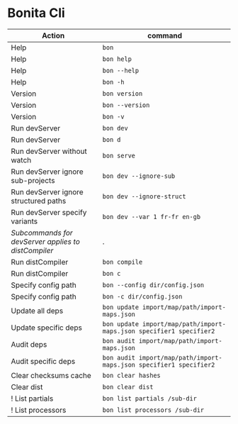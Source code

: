 # Bonita Cli
| Action | command|
|---------------|----------|
| Help | `bon` |
| Help | `bon help` |
| Help | `bon --help` |
| Help | `bon -h` |
| Version | `bon version` |
| Version | `bon --version` |
| Version | `bon -v` |
| Run devServer | `bon dev` |
| Run devServer | `bon d` |
| Run devServer without watch | `bon serve` |
| Run devServer ignore sub-projects | `bon dev --ignore-sub` |
| Run devServer ignore structured paths | `bon dev --ignore-struct` |
| Run devServer specify variants | `bon dev --var 1 fr-fr en-gb` |
| *Subcommands for devServer applies to distCompiler* | . |
| Run distCompiler | `bon compile` |
| Run distCompiler | `bon c` |
| Specify config path | `bon --config dir/config.json` |
| Specify config path | `bon -c dir/config.json` |
| Update all deps | `bon update import/map/path/import-maps.json` |
| Update specific deps | `bon update import/map/path/import-maps.json specifier1 specifier2` |
| Audit deps | `bon audit import/map/path/import-maps.json` |
| Audit specific deps | `bon audit import/map/path/import-maps.json specifier1 specifier2` |
| Clear checksums cache | `bon clear hashes` |
| Clear dist | `bon clear dist` |
! List partials | `bon list partials /sub-dir` | 
! List processors | `bon list processors /sub-dir` | 
